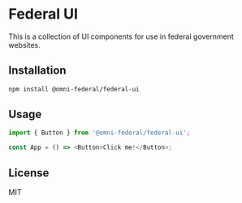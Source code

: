 # Federal UI

This is a collection of UI components for use in federal government websites.

## Installation

```bash
npm install @omni-federal/federal-ui
```

## Usage

```javascript
import { Button } from '@omni-federal/federal-ui';

const App = () => <Button>Click me!</Button>;
```

## License

MIT
